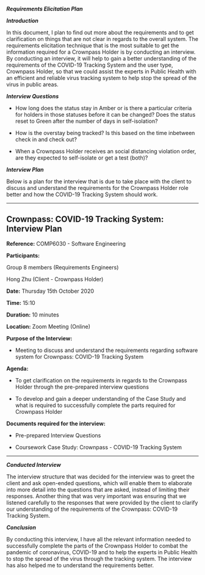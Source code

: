 ***Requirements Elicitation Plan***

***Introduction***

In this document, I plan to find out more about the requirements and to
get clarification on things that are not clear in regards to the overall
system. The requirements elicitation technique that is the most suitable
to get the information required for a Crownpass Holder is by conducting
an interview. By conducting an interview, it will help to gain a better
understanding of the requirements of the COVID-19 Tracking System and
the user type, Crownpass Holder, so that we could assist the experts in
Public Health with an efficient and reliable virus tracking system to
help stop the spread of the virus in public areas.

***Interview Questions***

-   How long does the status stay in Amber or is there a particular criteria for holders in those statuses before it can be changed? Does the status reset to Green after the number of days in self-isolation?

<!-- -->

-   How is the overstay being tracked? Is this based on the time inbetween check in and check out?

-   When a Crownpass Holder receives an social distancing violation order, are they expected to self-isolate or get a test (both)?

***Interview Plan***

Below is a plan for the interview that is due to take place with the
client to discuss and understand the requirements for the Crownpass
Holder role better and how the COVID-19 Tracking System should work.

  --------------------------------------------------------------------------------------------------------------------------------------------------------
  **Crownpass: COVID-19 Tracking System: Interview Plan**
  --------------------------------------------------------------------------------------------------------------------------------------------------------
  **Reference:** COMP6030 - Software Engineering

  **Participants:**

  Group 8 members (Requirements Engineers)

  Hong Zhu (Client - Crownpass Holder)

  **Date:** Thursday 15th October 2020

  **Time:** 15:10

  **Duration:** 10 minutes

  **Location:** Zoom Meeting (Online)

  **Purpose of the Interview:**

  -   Meeting to discuss and understand the requirements regarding software system for Crownpass: COVID-19 Tracking System

  **Agenda:**

  -   To get clarification on the requirements in regards to the Crownpass Holder through the pre-prepared interview questions

  -   To develop and gain a deeper understanding of the Case Study and what is required to successfully complete the parts required for Crownpass Holder

  **Documents required for the interview:**

  -   Pre-prepared Interview Questions

  -   Coursework Case Study: Crownpass - COVID-19 Tracking System

  --------------------------------------------------------------------------------------------------------------------------------------------------------

***Conducted Interview***

The interview structure that was decided for the interview was to greet
the client and ask open-ended questions, which will enable them to
elaborate into more detail into the questions that are asked, instead of
limiting their responses. Another thing that was very important was
ensuring that we listened carefully to the responses that were provided
by the client to clarify our understanding of the requirements of the
Crownpass: COVID-19 Tracking System.

***Conclusion***

By conducting this interview, I have all the relevant information needed
to successfully complete the parts of the Crownpass Holder to combat the
pandemic of coronavirus, COVID-19 and to help the experts in Public
Health to stop the spread of the virus through the tracking system. The
interview has also helped me to understand the requirements better.
